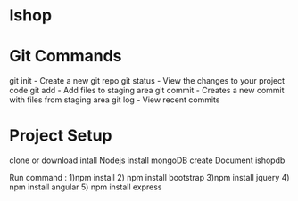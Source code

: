 # Ishop 
# Git Commands

git init - Create a new git repo
git status - View the changes to your project code
git add - Add files to staging area
git commit - Creates a new commit with files from staging area
git log - View recent commits
# Project Setup

clone or download 
intall Nodejs
install mongoDB
create Document ishopdb



Run command :
1)npm install
2) npm install bootstrap
3)npm install jquery
4) npm install angular
5) npm install express





